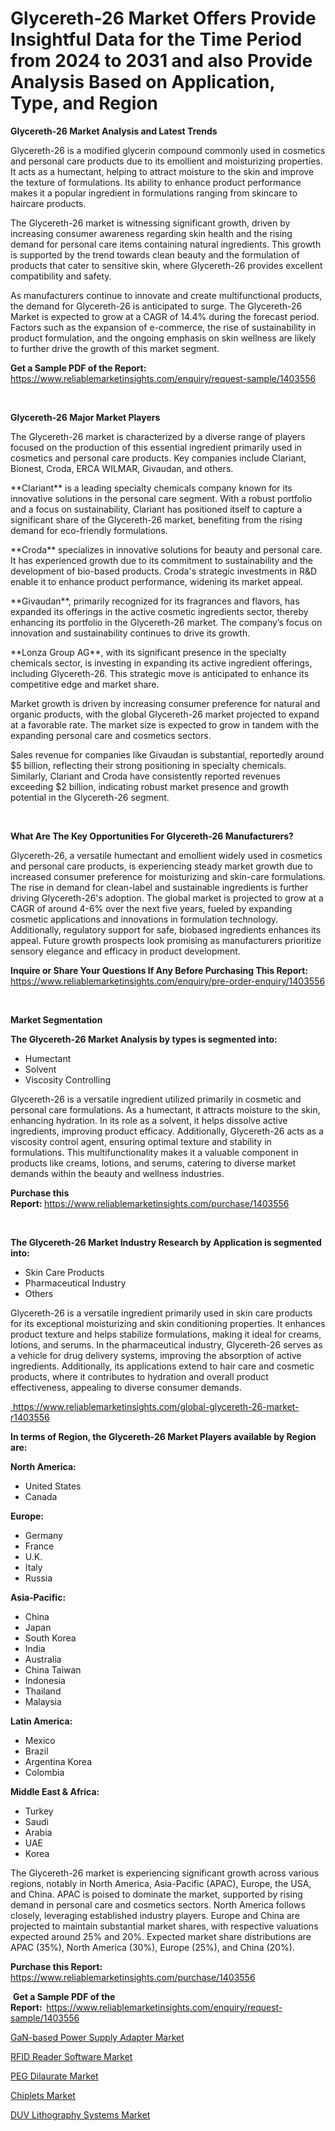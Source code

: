 <p><h1>Glycereth-26 Market Offers Provide Insightful Data for the Time Period from 2024 to 2031 and also Provide Analysis Based on Application, Type, and Region</h1></p><p><strong>Glycereth-26 Market Analysis and Latest Trends</strong></p>
<p><p>Glycereth-26 is a modified glycerin compound commonly used in cosmetics and personal care products due to its emollient and moisturizing properties. It acts as a humectant, helping to attract moisture to the skin and improve the texture of formulations. Its ability to enhance product performance makes it a popular ingredient in formulations ranging from skincare to haircare products.</p><p>The Glycereth-26 market is witnessing significant growth, driven by increasing consumer awareness regarding skin health and the rising demand for personal care items containing natural ingredients. This growth is supported by the trend towards clean beauty and the formulation of products that cater to sensitive skin, where Glycereth-26 provides excellent compatibility and safety.</p><p>As manufacturers continue to innovate and create multifunctional products, the demand for Glycereth-26 is anticipated to surge. The Glycereth-26 Market is expected to grow at a CAGR of 14.4% during the forecast period. Factors such as the expansion of e-commerce, the rise of sustainability in product formulation, and the ongoing emphasis on skin wellness are likely to further drive the growth of this market segment.</p></p>
<p><strong>Get a Sample PDF of the Report:&nbsp;</strong> <a href="https://www.reliablemarketinsights.com/enquiry/request-sample/1403556?utm_campaign=1622&utm_medium=2&utm_source=Github&utm_content=ia&utm_term=23102024&utm_id=glycereth-26">https://www.reliablemarketinsights.com/enquiry/request-sample/1403556</a></p>
<p>&nbsp;</p>
<p><strong>Glycereth-26 Major Market Players</strong></p>
<p><p>The Glycereth-26 market is characterized by a diverse range of players focused on the production of this essential ingredient primarily used in cosmetics and personal care products. Key companies include Clariant, Bionest, Croda, ERCA WILMAR, Givaudan, and others.</p><p>**Clariant** is a leading specialty chemicals company known for its innovative solutions in the personal care segment. With a robust portfolio and a focus on sustainability, Clariant has positioned itself to capture a significant share of the Glycereth-26 market, benefiting from the rising demand for eco-friendly formulations.</p><p>**Croda** specializes in innovative solutions for beauty and personal care. It has experienced growth due to its commitment to sustainability and the development of bio-based products. Croda's strategic investments in R&D enable it to enhance product performance, widening its market appeal.</p><p>**Givaudan**, primarily recognized for its fragrances and flavors, has expanded its offerings in the active cosmetic ingredients sector, thereby enhancing its portfolio in the Glycereth-26 market. The company’s focus on innovation and sustainability continues to drive its growth.</p><p>**Lonza Group AG**, with its significant presence in the specialty chemicals sector, is investing in expanding its active ingredient offerings, including Glycereth-26. This strategic move is anticipated to enhance its competitive edge and market share.</p><p>Market growth is driven by increasing consumer preference for natural and organic products, with the global Glycereth-26 market projected to expand at a favorable rate. The market size is expected to grow in tandem with the expanding personal care and cosmetics sectors.</p><p>Sales revenue for companies like Givaudan is substantial, reportedly around $5 billion, reflecting their strong positioning in specialty chemicals. Similarly, Clariant and Croda have consistently reported revenues exceeding $2 billion, indicating robust market presence and growth potential in the Glycereth-26 segment.</p></p>
<p>&nbsp;</p>
<p><strong>What Are The Key Opportunities For Glycereth-26 Manufacturers?</strong></p>
<p><p>Glycereth-26, a versatile humectant and emollient widely used in cosmetics and personal care products, is experiencing steady market growth due to increased consumer preference for moisturizing and skin-care formulations. The rise in demand for clean-label and sustainable ingredients is further driving Glycereth-26's adoption. The global market is projected to grow at a CAGR of around 4-6% over the next five years, fueled by expanding cosmetic applications and innovations in formulation technology. Additionally, regulatory support for safe, biobased ingredients enhances its appeal. Future growth prospects look promising as manufacturers prioritize sensory elegance and efficacy in product development.</p></p>
<p><strong>Inquire or Share Your Questions If Any Before Purchasing This Report:</strong> <a href="https://www.reliablemarketinsights.com/enquiry/pre-order-enquiry/1403556?utm_campaign=1622&utm_medium=2&utm_source=Github&utm_content=ia&utm_term=23102024&utm_id=glycereth-26">https://www.reliablemarketinsights.com/enquiry/pre-order-enquiry/1403556</a></p>
<p>&nbsp;</p>
<p><strong>Market Segmentation</strong></p>
<p><strong>The Glycereth-26 Market Analysis by types is segmented into:</strong></p>
<p><ul><li>Humectant</li><li>Solvent</li><li>Viscosity Controlling</li></ul></p>
<p><p>Glycereth-26 is a versatile ingredient utilized primarily in cosmetic and personal care formulations. As a humectant, it attracts moisture to the skin, enhancing hydration. In its role as a solvent, it helps dissolve active ingredients, improving product efficacy. Additionally, Glycereth-26 acts as a viscosity control agent, ensuring optimal texture and stability in formulations. This multifunctionality makes it a valuable component in products like creams, lotions, and serums, catering to diverse market demands within the beauty and wellness industries.</p></p>
<p><strong>Purchase this Report:&nbsp;</strong><a href="https://www.reliablemarketinsights.com/purchase/1403556?utm_campaign=1622&utm_medium=2&utm_source=Github&utm_content=ia&utm_term=23102024&utm_id=glycereth-26">https://www.reliablemarketinsights.com/purchase/1403556</a></p>
<p>&nbsp;</p>
<p><strong>The Glycereth-26 Market Industry Research by Application is segmented into:</strong></p>
<p><ul><li>Skin Care Products</li><li>Pharmaceutical Industry</li><li>Others</li></ul></p>
<p><p>Glycereth-26 is a versatile ingredient primarily used in skin care products for its exceptional moisturizing and skin conditioning properties. It enhances product texture and helps stabilize formulations, making it ideal for creams, lotions, and serums. In the pharmaceutical industry, Glycereth-26 serves as a vehicle for drug delivery systems, improving the absorption of active ingredients. Additionally, its applications extend to hair care and cosmetic products, where it contributes to hydration and overall product effectiveness, appealing to diverse consumer demands.</p></p>
<p><a href="https://www.reliablemarketinsights.com/global-glycereth-26-market-r1403556?utm_campaign=1622&utm_medium=2&utm_source=Github&utm_content=ia&utm_term=23102024&utm_id=glycereth-26">&nbsp;https://www.reliablemarketinsights.com/global-glycereth-26-market-r1403556</a></p>
<p><strong>In terms of Region, the Glycereth-26 Market Players available by Region are:</strong></p>
<p>
    <p> <strong> North America: </strong>
        <ul>
            <li>United States</li>
            <li>Canada</li>
        </ul>
        </p> 
    <p> <strong> Europe: </strong>
        <ul>
            <li>Germany</li>
            <li>France</li>
            <li>U.K.</li>
            <li>Italy</li>
            <li>Russia</li>
        </ul>
        </p> 
    <p> <strong> Asia-Pacific: </strong>
        <ul>
            <li>China</li>
            <li>Japan</li>
            <li>South Korea</li>
            <li>India</li>
            <li>Australia</li>
            <li>China Taiwan</li>
            <li>Indonesia</li>
            <li>Thailand</li>
            <li>Malaysia</li>
        </ul>
        </p> 
    <p> <strong> Latin America: </strong>
        <ul>
            <li>Mexico</li>
            <li>Brazil</li>
            <li>Argentina Korea</li>
            <li>Colombia</li>
        </ul>
        </p> 
    <p> <strong> Middle East & Africa: </strong>
        <ul>
            <li>Turkey</li>
            <li>Saudi</li>
            <li>Arabia</li>
            <li>UAE</li>
            <li>Korea</li>
        </ul>
    </p>
    </p>
<p><p>The Glycereth-26 market is experiencing significant growth across various regions, notably in North America, Asia-Pacific (APAC), Europe, the USA, and China. APAC is poised to dominate the market, supported by rising demand in personal care and cosmetics sectors. North America follows closely, leveraging established industry players. Europe and China are projected to maintain substantial market shares, with respective valuations expected around 25% and 20%. Expected market share distributions are APAC (35%), North America (30%), Europe (25%), and China (20%).</p></p>
<p><strong>Purchase this Report: </strong><a href="https://www.reliablemarketinsights.com/purchase/1403556?utm_campaign=1622&utm_medium=2&utm_source=Github&utm_content=ia&utm_term=23102024&utm_id=glycereth-26">https://www.reliablemarketinsights.com/purchase/1403556</a></p>
<p>&nbsp;<strong>Get a Sample PDF of the Report:&nbsp;&nbsp;</strong><a href="https://www.reliablemarketinsights.com/enquiry/request-sample/1403556?utm_campaign=1622&utm_medium=2&utm_source=Github&utm_content=ia&utm_term=23102024&utm_id=glycereth-26">https://www.reliablemarketinsights.com/enquiry/request-sample/1403556</a></p>
<p><strong></strong></p>
<p><p><a href="https://www.linkedin.com/pulse/gan-based-power-supply-adapter-market-pulse-62-expansion-blueprint-zmxbe?utm_campaign=1622&utm_medium=2&utm_source=Github&utm_content=ia&utm_term=23102024&utm_id=glycereth-26">GaN-based Power Supply Adapter Market</a></p><p><a href="https://www.linkedin.com/pulse/global-rfid-reader-software-market-focus-application-end-use-yaroc?utm_campaign=1622&utm_medium=2&utm_source=Github&utm_content=ia&utm_term=23102024&utm_id=glycereth-26">RFID Reader Software Market</a></p><p><a href="https://github.com/JosephineMcguire65/Market-Research-Report-List-1/blob/main/peg-dilaurate-market.md?utm_campaign=1622&utm_medium=2&utm_source=Github&utm_content=ia&utm_term=23102024&utm_id=glycereth-26">PEG Dilaurate Market</a></p><p><a href="https://www.linkedin.com/pulse/chiplets-market-segmentation-in-depth-analysis-automotive-electronicsconsumer-u3rye?utm_campaign=1622&utm_medium=2&utm_source=Github&utm_content=ia&utm_term=23102024&utm_id=glycereth-26">Chiplets Market</a></p><p><a href="https://www.linkedin.com/pulse/global-duv-lithography-systems-market-size-trends-analysis-regional-1y6de?utm_campaign=1622&utm_medium=2&utm_source=Github&utm_content=ia&utm_term=23102024&utm_id=glycereth-26">DUV Lithography Systems Market</a></p></p>